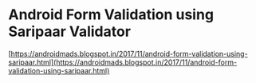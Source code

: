 # Android Form Validation using Saripaar Validator
[https://androidmads.blogspot.in/2017/11/android-form-validation-using-saripaar.html](https://androidmads.blogspot.in/2017/11/android-form-validation-using-saripaar.html)
